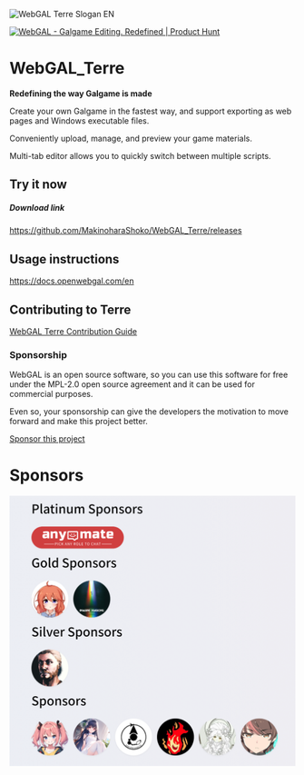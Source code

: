![WebGAL Terre Slogan EN](https://github.com/OpenWebGAL/WebGAL_Terre/assets/30483415/e663fe16-3c6c-4cbc-aaaf-3062203ef03e)


<a href="https://www.producthunt.com/posts/webgal?utm_source=badge-featured&utm_medium=badge&utm_souce=badge-webgal" target="_blank"><img src="https://api.producthunt.com/widgets/embed-image/v1/featured.svg?post_id=443280&theme=light" alt="WebGAL - Galgame&#0032;Editing&#0046;&#0032;Redefined | Product Hunt" style="width: 250px; height: 54px;" width="250" height="54" /></a>

# WebGAL_Terre

**Redefining the way Galgame is made**

Create your own Galgame in the fastest way, and support exporting as web pages and Windows executable files.

Conveniently upload, manage, and preview your game materials.

Multi-tab editor allows you to quickly switch between multiple scripts.

## Try it now

##### Download link

https://github.com/MakinoharaShoko/WebGAL_Terre/releases

## Usage instructions

https://docs.openwebgal.com/en

## Contributing to Terre

[WebGAL Terre Contribution Guide](https://docs.openwebgal.com/en/developers/terre.html)

### Sponsorship

WebGAL is an open source software, so you can use this software for free under the MPL-2.0 open source agreement and it can be used for commercial purposes.

Even so, your sponsorship can give the developers the motivation to move forward and make this project better.

[Sponsor this project](https://docs.openwebgal.com/en/sponsor/)


# Sponsors

<a href="https://openwebgal.com/">
<img alt="Sponsor" src="https://raw.githubusercontent.com/OpenWebGAL/static/main/sponsors.png">
</a>
